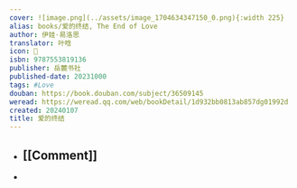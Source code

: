 ```yaml
---
cover: ![image.png](../assets/image_1704634347150_0.png){:width 225}
alias: books/爱的终结, The End of Love
author: 伊娃·易洛思
translator: 叶晗
icon: 📖
isbn: 9787553819136
publisher: 岳麓书社
published-date: 20231000
tags: #Love 
douban: https://book.douban.com/subject/36509145
weread: https://weread.qq.com/web/bookDetail/1d932bb0813ab857dg01992d
created: 20240107
title: 爱的终结
---
```


- ## [[Comment]]
-